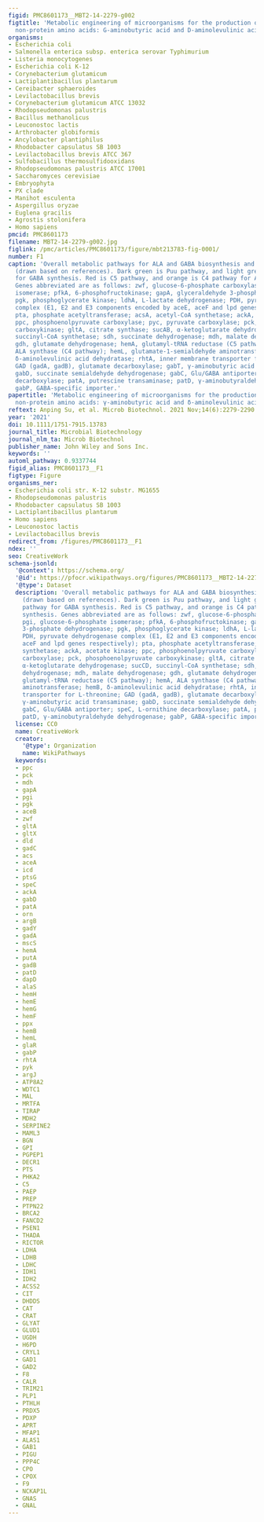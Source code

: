 ```yaml
---
figid: PMC8601173__MBT2-14-2279-g002
figtitle: 'Metabolic engineering of microorganisms for the production of multifunctional
  non‐protein amino acids: G‐aminobutyric acid and D‐aminolevulinic acid'
organisms:
- Escherichia coli
- Salmonella enterica subsp. enterica serovar Typhimurium
- Listeria monocytogenes
- Escherichia coli K-12
- Corynebacterium glutamicum
- Lactiplantibacillus plantarum
- Cereibacter sphaeroides
- Levilactobacillus brevis
- Corynebacterium glutamicum ATCC 13032
- Rhodopseudomonas palustris
- Bacillus methanolicus
- Leuconostoc lactis
- Arthrobacter globiformis
- Ancylobacter plantiphilus
- Rhodobacter capsulatus SB 1003
- Levilactobacillus brevis ATCC 367
- Sulfobacillus thermosulfidooxidans
- Rhodopseudomonas palustris ATCC 17001
- Saccharomyces cerevisiae
- Embryophyta
- PX clade
- Manihot esculenta
- Aspergillus oryzae
- Euglena gracilis
- Agrostis stolonifera
- Homo sapiens
pmcid: PMC8601173
filename: MBT2-14-2279-g002.jpg
figlink: /pmc/articles/PMC8601173/figure/mbt213783-fig-0001/
number: F1
caption: 'Overall metabolic pathways for ALA and GABA biosynthesis and transformation/degradation
  (drawn based on references). Dark green is Puu pathway, and light green is GAD pathway
  for GABA synthesis. Red is C5 pathway, and orange is C4 pathway for ALA synthesis.
  Genes abbreviated are as follows: zwf, glucose‐6‐phosphate carboxylase; pgi, glucose‐6‐phosphate
  isomerase; pfkA, 6‐phosphofructokinase; gapA, glyceraldehyde 3‐phosphate dehydrogenase;
  pgk, phosphoglycerate kinase; ldhA, L‐lactate dehydrogenase; PDH, pyruvate dehydrogenase
  complex (E1, E2 and E3 components encoded by aceE, aceF and lpd genes respectively);
  pta, phosphate acetyltransferase; acsA, acetyl‐CoA synthetase; ackA, acetate kinase;
  ppc, phosphoenolpyruvate carboxylase; pyc, pyruvate carboxylase; pck, phosphoenolpyruvate
  carboxykinase; gltA, citrate synthase; sucAB, α‐ketoglutarate dehydrogenase; sucCD,
  succinyl‐CoA synthetase; sdh, succinate dehydrogenase; mdh, malate dehydrogenase;
  gdh, glutamate dehydrogenase; hemA, glutamyl‐tRNA reductase (C5 pathway); hemA,
  ALA synthase (C4 pathway); hemL, glutamate‐1‐semialdehyde aminotransferase; hemB,
  δ‐aminolevulinic acid dehydratase; rhtA, inner membrane transporter for L‐threonine;
  GAD (gadA, gadB), glutamate decarboxylase; gabT, γ‐aminobutyric acid transaminase;
  gabD, succinate semialdehyde dehydrogenase; gabC, Glu/GABA antiporter; speC, L‐ornithine
  decarboxylase; patA, putrescine transaminase; patD, γ‐aminobutyraldehyde dehydrogenase;
  gabP, GABA‐specific importer.'
papertitle: 'Metabolic engineering of microorganisms for the production of multifunctional
  non‐protein amino acids: γ‐aminobutyric acid and δ‐aminolevulinic acid.'
reftext: Anping Su, et al. Microb Biotechnol. 2021 Nov;14(6):2279-2290.
year: '2021'
doi: 10.1111/1751-7915.13783
journal_title: Microbial Biotechnology
journal_nlm_ta: Microb Biotechnol
publisher_name: John Wiley and Sons Inc.
keywords: ''
automl_pathway: 0.9337744
figid_alias: PMC8601173__F1
figtype: Figure
organisms_ner:
- Escherichia coli str. K-12 substr. MG1655
- Rhodopseudomonas palustris
- Rhodobacter capsulatus SB 1003
- Lactiplantibacillus plantarum
- Homo sapiens
- Leuconostoc lactis
- Levilactobacillus brevis
redirect_from: /figures/PMC8601173__F1
ndex: ''
seo: CreativeWork
schema-jsonld:
  '@context': https://schema.org/
  '@id': https://pfocr.wikipathways.org/figures/PMC8601173__MBT2-14-2279-g002.html
  '@type': Dataset
  description: 'Overall metabolic pathways for ALA and GABA biosynthesis and transformation/degradation
    (drawn based on references). Dark green is Puu pathway, and light green is GAD
    pathway for GABA synthesis. Red is C5 pathway, and orange is C4 pathway for ALA
    synthesis. Genes abbreviated are as follows: zwf, glucose‐6‐phosphate carboxylase;
    pgi, glucose‐6‐phosphate isomerase; pfkA, 6‐phosphofructokinase; gapA, glyceraldehyde
    3‐phosphate dehydrogenase; pgk, phosphoglycerate kinase; ldhA, L‐lactate dehydrogenase;
    PDH, pyruvate dehydrogenase complex (E1, E2 and E3 components encoded by aceE,
    aceF and lpd genes respectively); pta, phosphate acetyltransferase; acsA, acetyl‐CoA
    synthetase; ackA, acetate kinase; ppc, phosphoenolpyruvate carboxylase; pyc, pyruvate
    carboxylase; pck, phosphoenolpyruvate carboxykinase; gltA, citrate synthase; sucAB,
    α‐ketoglutarate dehydrogenase; sucCD, succinyl‐CoA synthetase; sdh, succinate
    dehydrogenase; mdh, malate dehydrogenase; gdh, glutamate dehydrogenase; hemA,
    glutamyl‐tRNA reductase (C5 pathway); hemA, ALA synthase (C4 pathway); hemL, glutamate‐1‐semialdehyde
    aminotransferase; hemB, δ‐aminolevulinic acid dehydratase; rhtA, inner membrane
    transporter for L‐threonine; GAD (gadA, gadB), glutamate decarboxylase; gabT,
    γ‐aminobutyric acid transaminase; gabD, succinate semialdehyde dehydrogenase;
    gabC, Glu/GABA antiporter; speC, L‐ornithine decarboxylase; patA, putrescine transaminase;
    patD, γ‐aminobutyraldehyde dehydrogenase; gabP, GABA‐specific importer.'
  license: CC0
  name: CreativeWork
  creator:
    '@type': Organization
    name: WikiPathways
  keywords:
  - ppc
  - pck
  - mdh
  - gapA
  - pgi
  - pgk
  - aceB
  - zwf
  - gltA
  - gltX
  - dld
  - gadC
  - acs
  - aceA
  - icd
  - ptsG
  - speC
  - ackA
  - gabD
  - patA
  - orn
  - argB
  - gadY
  - gadA
  - mscS
  - hemA
  - putA
  - gadB
  - patD
  - dapD
  - alaS
  - hemH
  - hemE
  - hemG
  - hemF
  - ppx
  - hemB
  - hemL
  - glaR
  - gabP
  - rhtA
  - pyk
  - argJ
  - ATP8A2
  - WDTC1
  - MAL
  - MRTFA
  - TIRAP
  - MDH2
  - SERPINE2
  - MAML3
  - BGN
  - GPI
  - PGPEP1
  - DECR1
  - PTS
  - PHKA2
  - C5
  - PAEP
  - PREP
  - PTPN22
  - BRCA2
  - FANCD2
  - PSEN1
  - THADA
  - RICTOR
  - LDHA
  - LDHB
  - LDHC
  - IDH1
  - IDH2
  - ACSS2
  - CIT
  - DHDDS
  - CAT
  - CRAT
  - GLYAT
  - GLUD1
  - UGDH
  - H6PD
  - CRYL1
  - GAD1
  - GAD2
  - F8
  - CALR
  - TRIM21
  - PLP1
  - PTHLH
  - PRDX5
  - PDXP
  - APRT
  - MFAP1
  - ALAS1
  - GAB1
  - PIGU
  - PPP4C
  - CPO
  - CPOX
  - F9
  - NCKAP1L
  - GNAS
  - GNAL
---
```

